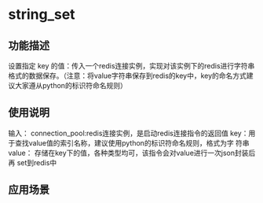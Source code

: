 # string_set
## 功能描述
设置指定 key 的值：传入一个redis连接实例，实现对该实例下的redis进行字符串格式的数据保存。（注意：将value字符串保存到redis的key中，key的命名方式建议大家遵从python的标识符命名规则）
## 使用说明
输入：
connection_pool:redis连接实例，是启动redis连接指令的返回值
key：用于查找value值的索引名称，建议使用python的标识符命名规则，格式为字
符串
value： 存储在key下的值，各种类型均可，该指令会对value进行一次json封装后再
set到redis中
## 应用场景
